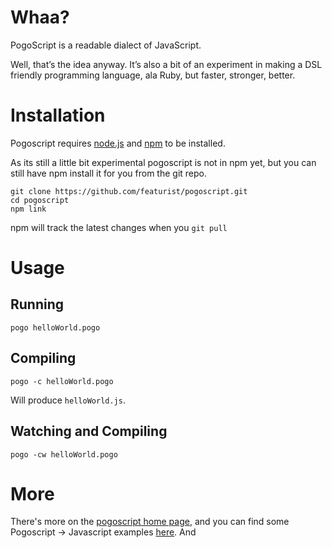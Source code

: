 # Whaa?

PogoScript is a readable dialect of JavaScript.

Well, that’s the idea anyway. It’s also a bit of an experiment in making a DSL friendly programming language, ala Ruby, but faster, stronger, better.

# Installation

Pogoscript requires [node.js](http://nodejs.org/) and [npm](http://npmjs.org/) to be installed.

As its still a little bit experimental pogoscript is not in npm yet, but you can still have npm install it for you from the git repo.

    git clone https://github.com/featurist/pogoscript.git
    cd pogoscript
    npm link

npm will track the latest changes when you `git pull`

# Usage

## Running

    pogo helloWorld.pogo

## Compiling

    pogo -c helloWorld.pogo

Will produce `helloWorld.js`.

## Watching and Compiling

    pogo -cw helloWorld.pogo

# More

There's more on the [pogoscript home page](http://pogoscript.org/), and you can find some Pogoscript -> Javascript examples [here](http://featurist.github.com/pogo-examples/). And 
